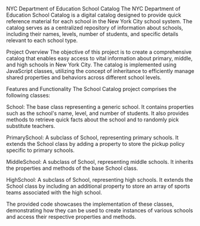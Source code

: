 NYC Department of Education School Catalog
The NYC Department of Education School Catalog is a digital catalog designed to provide quick 
reference material for each school in the New York City school system. The catalog serves as 
a centralized repository of information about schools, including their names, levels, 
number of students, and specific details relevant to each school type.

Project Overview
The objective of this project is to create a comprehensive catalog that enables easy access 
to vital information about primary, middle, and high schools in New York City. The catalog 
is implemented using JavaScript classes, utilizing the concept of inheritance to efficiently 
manage shared properties and behaviors across different school levels.

Features and Functionality
The School Catalog project comprises the following classes:

School: The base class representing a generic school. It contains properties such as 
the school's name, level, and number of students. It also provides methods to retrieve 
quick facts about the school and to randomly pick substitute teachers.

PrimarySchool: A subclass of School, representing primary schools. It extends the School 
class by adding a property to store the pickup policy specific to primary schools.

MiddleSchool: A subclass of School, representing middle schools. It inherits the properties 
and methods of the base School class.

HighSchool: A subclass of School, representing high schools. It extends the School class by 
including an additional property to store an array of sports teams associated with the high school.

The provided code showcases the implementation of these classes, demonstrating how they can 
be used to create instances of various schools and access their respective properties and methods.
